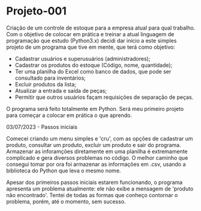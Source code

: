# Projeto-001
Criação de um controle de estoque para a empresa atual para qual trabalho.
Com o objetivo de colocar em prática e treinar a atual linguagem de programação que estudo (Python3.x) decidi dar início a este simples projeto de um programa que tive em mente, que terá como objetivo:

 - Cadastrar usuários e superusuários (administradores);
 - Cadastrar os produtos do estoque (Código, nome, quantidade);
 - Ter uma planilha do Excel como banco de dados, que pode ser consultado para inventários;
 - Excluir produtos da lista;
 - Atualizar a entrada e saída de peças;
 - Permitir que outros usuários façam requisições de separação de peças.

O programa será feito totalmente em Python. Será meu primeiro projeto para começar a colocar em prática o que aprendo.

03/07/2023 - Passos iniciais

Comecei criando um menu simples e 'cru', com as opções de cadastrar um produto, consultar um produto, excluir um produto e sair do programa. Armazenar as inforamções diretamente em uma planilha é extremamente complicado e gera diversos problemas no código. O melhor caminho que consegui tomar por ora foi armazenar as informações em .csv, usando a biblioteca do Python que leva o mesmo nome.

Apesar dos primeiros passos iniciais estarem funcionando, o programa apresenta um problema atualmente: ele não exibe a mensagem de 'produto não encontrado'. Tentei de todas as formas que conheço contornar o problema, porém, até o momento, sem sucesso.
